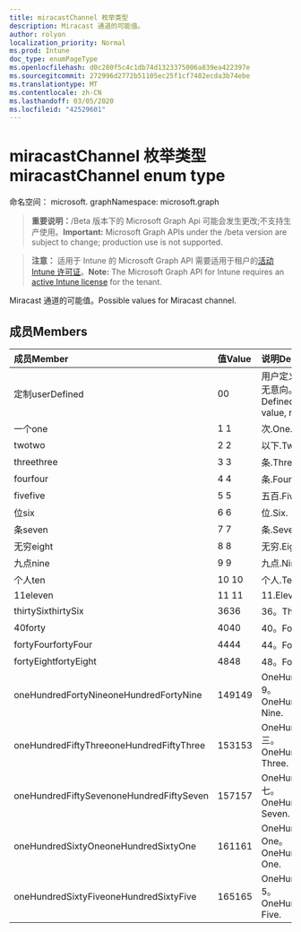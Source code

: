 ```yaml
---
title: miracastChannel 枚举类型
description: Miracast 通道的可能值。
author: rolyon
localization_priority: Normal
ms.prod: Intune
doc_type: enumPageType
ms.openlocfilehash: d0c280f5c4c1db74d1323375006a839ea422397e
ms.sourcegitcommit: 272996d2772b51105ec25f1cf7482ecda3b74ebe
ms.translationtype: MT
ms.contentlocale: zh-CN
ms.lasthandoff: 03/05/2020
ms.locfileid: "42529601"
---
```

# <a name="miracastchannel-enum-type"></a><span data-ttu-id="5e414-103">miracastChannel 枚举类型</span><span class="sxs-lookup"><span data-stu-id="5e414-103">miracastChannel enum type</span></span>

<span data-ttu-id="5e414-104">命名空间： microsoft. graph</span><span class="sxs-lookup"><span data-stu-id="5e414-104">Namespace: microsoft.graph</span></span>

> <span data-ttu-id="5e414-105">**重要说明：**/Beta 版本下的 Microsoft Graph Api 可能会发生更改;不支持生产使用。</span><span class="sxs-lookup"><span data-stu-id="5e414-105">**Important:** Microsoft Graph APIs under the /beta version are subject to change; production use is not supported.</span></span>

> <span data-ttu-id="5e414-106">**注意：** 适用于 Intune 的 Microsoft Graph API 需要适用于租户的[活动 Intune 许可证](https://go.microsoft.com/fwlink/?linkid=839381)。</span><span class="sxs-lookup"><span data-stu-id="5e414-106">**Note:** The Microsoft Graph API for Intune requires an [active Intune license](https://go.microsoft.com/fwlink/?linkid=839381) for the tenant.</span></span>

<span data-ttu-id="5e414-107">Miracast 通道的可能值。</span><span class="sxs-lookup"><span data-stu-id="5e414-107">Possible values for Miracast channel.</span></span>

## <a name="members"></a><span data-ttu-id="5e414-108">成员</span><span class="sxs-lookup"><span data-stu-id="5e414-108">Members</span></span>
|<span data-ttu-id="5e414-109">成员</span><span class="sxs-lookup"><span data-stu-id="5e414-109">Member</span></span>|<span data-ttu-id="5e414-110">值</span><span class="sxs-lookup"><span data-stu-id="5e414-110">Value</span></span>|<span data-ttu-id="5e414-111">说明</span><span class="sxs-lookup"><span data-stu-id="5e414-111">Description</span></span>|
|:---|:---|:---|
|<span data-ttu-id="5e414-112">定制</span><span class="sxs-lookup"><span data-stu-id="5e414-112">userDefined</span></span>|<span data-ttu-id="5e414-113">0</span><span class="sxs-lookup"><span data-stu-id="5e414-113">0</span></span>|<span data-ttu-id="5e414-114">用户定义，默认值，无意向。</span><span class="sxs-lookup"><span data-stu-id="5e414-114">User Defined, default value, no intent.</span></span>|
|<span data-ttu-id="5e414-115">一个</span><span class="sxs-lookup"><span data-stu-id="5e414-115">one</span></span>|<span data-ttu-id="5e414-116">1 </span><span class="sxs-lookup"><span data-stu-id="5e414-116">1</span></span>|<span data-ttu-id="5e414-117">次.</span><span class="sxs-lookup"><span data-stu-id="5e414-117">One.</span></span>|
|<span data-ttu-id="5e414-118">two</span><span class="sxs-lookup"><span data-stu-id="5e414-118">two</span></span>|<span data-ttu-id="5e414-119">2 </span><span class="sxs-lookup"><span data-stu-id="5e414-119">2</span></span>|<span data-ttu-id="5e414-120">以下.</span><span class="sxs-lookup"><span data-stu-id="5e414-120">Two.</span></span>|
|<span data-ttu-id="5e414-121">three</span><span class="sxs-lookup"><span data-stu-id="5e414-121">three</span></span>|<span data-ttu-id="5e414-122">3 </span><span class="sxs-lookup"><span data-stu-id="5e414-122">3</span></span>|<span data-ttu-id="5e414-123">条.</span><span class="sxs-lookup"><span data-stu-id="5e414-123">Three.</span></span>|
|<span data-ttu-id="5e414-124">four</span><span class="sxs-lookup"><span data-stu-id="5e414-124">four</span></span>|<span data-ttu-id="5e414-125">4 </span><span class="sxs-lookup"><span data-stu-id="5e414-125">4</span></span>|<span data-ttu-id="5e414-126">条.</span><span class="sxs-lookup"><span data-stu-id="5e414-126">Four.</span></span>|
|<span data-ttu-id="5e414-127">five</span><span class="sxs-lookup"><span data-stu-id="5e414-127">five</span></span>|<span data-ttu-id="5e414-128">5 </span><span class="sxs-lookup"><span data-stu-id="5e414-128">5</span></span>|<span data-ttu-id="5e414-129">五百.</span><span class="sxs-lookup"><span data-stu-id="5e414-129">Five.</span></span>|
|<span data-ttu-id="5e414-130">位</span><span class="sxs-lookup"><span data-stu-id="5e414-130">six</span></span>|<span data-ttu-id="5e414-131">6 </span><span class="sxs-lookup"><span data-stu-id="5e414-131">6</span></span>|<span data-ttu-id="5e414-132">位.</span><span class="sxs-lookup"><span data-stu-id="5e414-132">Six.</span></span>|
|<span data-ttu-id="5e414-133">条</span><span class="sxs-lookup"><span data-stu-id="5e414-133">seven</span></span>|<span data-ttu-id="5e414-134">7 </span><span class="sxs-lookup"><span data-stu-id="5e414-134">7</span></span>|<span data-ttu-id="5e414-135">条.</span><span class="sxs-lookup"><span data-stu-id="5e414-135">Seven.</span></span>|
|<span data-ttu-id="5e414-136">无穷</span><span class="sxs-lookup"><span data-stu-id="5e414-136">eight</span></span>|<span data-ttu-id="5e414-137">8 </span><span class="sxs-lookup"><span data-stu-id="5e414-137">8</span></span>|<span data-ttu-id="5e414-138">无穷.</span><span class="sxs-lookup"><span data-stu-id="5e414-138">Eight.</span></span>|
|<span data-ttu-id="5e414-139">九点</span><span class="sxs-lookup"><span data-stu-id="5e414-139">nine</span></span>|<span data-ttu-id="5e414-140">9 </span><span class="sxs-lookup"><span data-stu-id="5e414-140">9</span></span>|<span data-ttu-id="5e414-141">九点.</span><span class="sxs-lookup"><span data-stu-id="5e414-141">Nine.</span></span>|
|<span data-ttu-id="5e414-142">个人</span><span class="sxs-lookup"><span data-stu-id="5e414-142">ten</span></span>|<span data-ttu-id="5e414-143">10 </span><span class="sxs-lookup"><span data-stu-id="5e414-143">10</span></span>|<span data-ttu-id="5e414-144">个人.</span><span class="sxs-lookup"><span data-stu-id="5e414-144">Ten.</span></span>|
|<span data-ttu-id="5e414-145">11</span><span class="sxs-lookup"><span data-stu-id="5e414-145">eleven</span></span>|<span data-ttu-id="5e414-146">11 </span><span class="sxs-lookup"><span data-stu-id="5e414-146">11</span></span>|<span data-ttu-id="5e414-147">11.</span><span class="sxs-lookup"><span data-stu-id="5e414-147">Eleven.</span></span>|
|<span data-ttu-id="5e414-148">thirtySix</span><span class="sxs-lookup"><span data-stu-id="5e414-148">thirtySix</span></span>|<span data-ttu-id="5e414-149">36</span><span class="sxs-lookup"><span data-stu-id="5e414-149">36</span></span>|<span data-ttu-id="5e414-150">36。</span><span class="sxs-lookup"><span data-stu-id="5e414-150">Thirty-Six.</span></span>|
|<span data-ttu-id="5e414-151">40</span><span class="sxs-lookup"><span data-stu-id="5e414-151">forty</span></span>|<span data-ttu-id="5e414-152">40</span><span class="sxs-lookup"><span data-stu-id="5e414-152">40</span></span>|<span data-ttu-id="5e414-153">40。</span><span class="sxs-lookup"><span data-stu-id="5e414-153">Forty.</span></span>|
|<span data-ttu-id="5e414-154">fortyFour</span><span class="sxs-lookup"><span data-stu-id="5e414-154">fortyFour</span></span>|<span data-ttu-id="5e414-155">44</span><span class="sxs-lookup"><span data-stu-id="5e414-155">44</span></span>|<span data-ttu-id="5e414-156">44。</span><span class="sxs-lookup"><span data-stu-id="5e414-156">Forty-Four.</span></span>|
|<span data-ttu-id="5e414-157">fortyEight</span><span class="sxs-lookup"><span data-stu-id="5e414-157">fortyEight</span></span>|<span data-ttu-id="5e414-158">48</span><span class="sxs-lookup"><span data-stu-id="5e414-158">48</span></span>|<span data-ttu-id="5e414-159">48。</span><span class="sxs-lookup"><span data-stu-id="5e414-159">Forty-Eight.</span></span>|
|<span data-ttu-id="5e414-160">oneHundredFortyNine</span><span class="sxs-lookup"><span data-stu-id="5e414-160">oneHundredFortyNine</span></span>|<span data-ttu-id="5e414-161">149</span><span class="sxs-lookup"><span data-stu-id="5e414-161">149</span></span>|<span data-ttu-id="5e414-162">OneHundredForty-9。</span><span class="sxs-lookup"><span data-stu-id="5e414-162">OneHundredForty-Nine.</span></span>|
|<span data-ttu-id="5e414-163">oneHundredFiftyThree</span><span class="sxs-lookup"><span data-stu-id="5e414-163">oneHundredFiftyThree</span></span>|<span data-ttu-id="5e414-164">153</span><span class="sxs-lookup"><span data-stu-id="5e414-164">153</span></span>|<span data-ttu-id="5e414-165">OneHundredFifty-三。</span><span class="sxs-lookup"><span data-stu-id="5e414-165">OneHundredFifty-Three.</span></span>|
|<span data-ttu-id="5e414-166">oneHundredFiftySeven</span><span class="sxs-lookup"><span data-stu-id="5e414-166">oneHundredFiftySeven</span></span>|<span data-ttu-id="5e414-167">157</span><span class="sxs-lookup"><span data-stu-id="5e414-167">157</span></span>|<span data-ttu-id="5e414-168">OneHundredFifty-七。</span><span class="sxs-lookup"><span data-stu-id="5e414-168">OneHundredFifty-Seven.</span></span>|
|<span data-ttu-id="5e414-169">oneHundredSixtyOne</span><span class="sxs-lookup"><span data-stu-id="5e414-169">oneHundredSixtyOne</span></span>|<span data-ttu-id="5e414-170">161</span><span class="sxs-lookup"><span data-stu-id="5e414-170">161</span></span>|<span data-ttu-id="5e414-171">OneHundredSixty-One。</span><span class="sxs-lookup"><span data-stu-id="5e414-171">OneHundredSixty-One.</span></span>|
|<span data-ttu-id="5e414-172">oneHundredSixtyFive</span><span class="sxs-lookup"><span data-stu-id="5e414-172">oneHundredSixtyFive</span></span>|<span data-ttu-id="5e414-173">165</span><span class="sxs-lookup"><span data-stu-id="5e414-173">165</span></span>|<span data-ttu-id="5e414-174">OneHundredSixty-5。</span><span class="sxs-lookup"><span data-stu-id="5e414-174">OneHundredSixty-Five.</span></span>|



